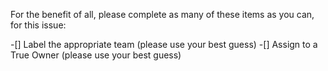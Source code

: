 For the benefit of all, please complete as many of these items as you can, for this issue:

-[] Label the appropriate team (please use your best guess)
-[] Assign to a True Owner (please use your best guess)
